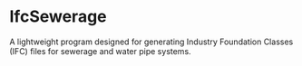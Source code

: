 # IfcSewerage
A lightweight program designed for generating Industry Foundation Classes (IFC) files for sewerage and water pipe systems.
